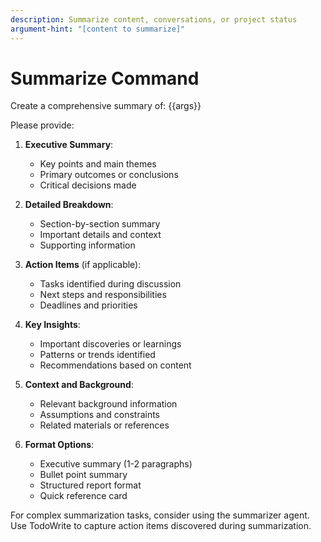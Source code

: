 ```yaml
---
description: Summarize content, conversations, or project status
argument-hint: "[content to summarize]"
---
```


# Summarize Command

Create a comprehensive summary of: {{args}}

Please provide:

1. **Executive Summary**:
   - Key points and main themes
   - Primary outcomes or conclusions
   - Critical decisions made

2. **Detailed Breakdown**:
   - Section-by-section summary
   - Important details and context
   - Supporting information

3. **Action Items** (if applicable):
   - Tasks identified during discussion
   - Next steps and responsibilities
   - Deadlines and priorities

4. **Key Insights**:
   - Important discoveries or learnings
   - Patterns or trends identified
   - Recommendations based on content

5. **Context and Background**:
   - Relevant background information
   - Assumptions and constraints
   - Related materials or references

6. **Format Options**:
   - Executive summary (1-2 paragraphs)
   - Bullet point summary
   - Structured report format
   - Quick reference card

For complex summarization tasks, consider using the summarizer agent.
Use TodoWrite to capture action items discovered during summarization.